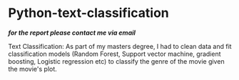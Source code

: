 # Python-text-classification

***for the report please contact me via email***

Text Classification: As part of my masters degree, I had to clean data and fit classification models (Random Forest, Support vector machine, gradient boosting, Logistic regression etc) to classify the genre of the movie given the movie's plot.
